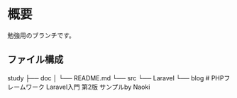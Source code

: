 # 概要
勉強用のブランチです。

## ファイル構成
study
├── doc
│   └── README.md
└── src
    └── Laravel
        └── blog  # PHPフレームワーク Laravel入門 第2版 サンプルby Naoki

